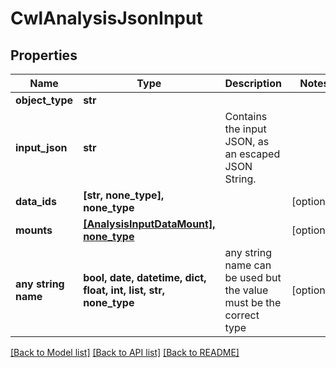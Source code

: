 # CwlAnalysisJsonInput


## Properties
Name | Type | Description | Notes
------------ | ------------- | ------------- | -------------
**object_type** | **str** |  | 
**input_json** | **str** | Contains the input JSON, as an escaped JSON String. | 
**data_ids** | **[str, none_type], none_type** |  | [optional] 
**mounts** | [**[AnalysisInputDataMount], none_type**](AnalysisInputDataMount.md) |  | [optional] 
**any string name** | **bool, date, datetime, dict, float, int, list, str, none_type** | any string name can be used but the value must be the correct type | [optional]

[[Back to Model list]](../README.md#documentation-for-models) [[Back to API list]](../README.md#documentation-for-api-endpoints) [[Back to README]](../README.md)


